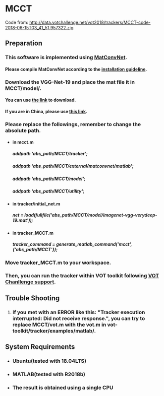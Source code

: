# MCCT

Code from: http://data.votchallenge.net/vot2018/trackers/MCCT-code-2018-06-15T03_41_51.957322.zip



## Preparation

### This software is implemented using [MatConvNet](http://www.vlfeat.org/matconvnet/).

#### 			Please compile MatConvNet according to the [installation guideline](http://www.vlfeat.org/matconvnet/install/).

### Download the VGG-Net-19 and place the mat file it in MCCT/model/.

#### 			You can use [the link](https://uofi.box.com/shared/static/kxzjhbagd6ih1rf7mjyoxn2hy70hltpl.mat) to download.

#### 			If you are in China, please use [this link](http://pan.baidu.com/s/1kU1Me5T).

### Please replace the followings, remember to change the absolute path.

- #### in mcct.m

   ##### addpath 'abs_path/MCCT/tracker';

   ##### addpath 'abs_path/MCCT/external/matconvnet/matlab';

   ##### addpath 'abs_path/MCCT/model';

   ##### addpath 'abs_path/MCCT/utility';

- #### in tracker/initial_net.m

  ##### net = load(fullfile('abs_path/MCCT/model/imagenet-vgg-verydeep-19.mat'));
  
- #### in tracker_MCCT.m

   ##### tracker_command = generate_matlab_command('mcct', {'abs_path/MCCT'});


### Move tracker_MCCT.m to your workspace.

### Then, you can run the tracker within VOT toolkit following [VOT Chanllenge support](http://www.votchallenge.net/howto/).



## Trouble Shooting

1. ### If you met with an ERROR like this: "Tracker execution interrupted: Did not receive response.", you can try to replace MCCT/vot.m with the vot.m in vot-toolkit/tracker/examples/matlab/.



## System Requirements

- ### Ubuntu(tested with 18.04LTS)

- ### MATLAB(tested with R2018b)

- ### The result is obtained using a single CPU

